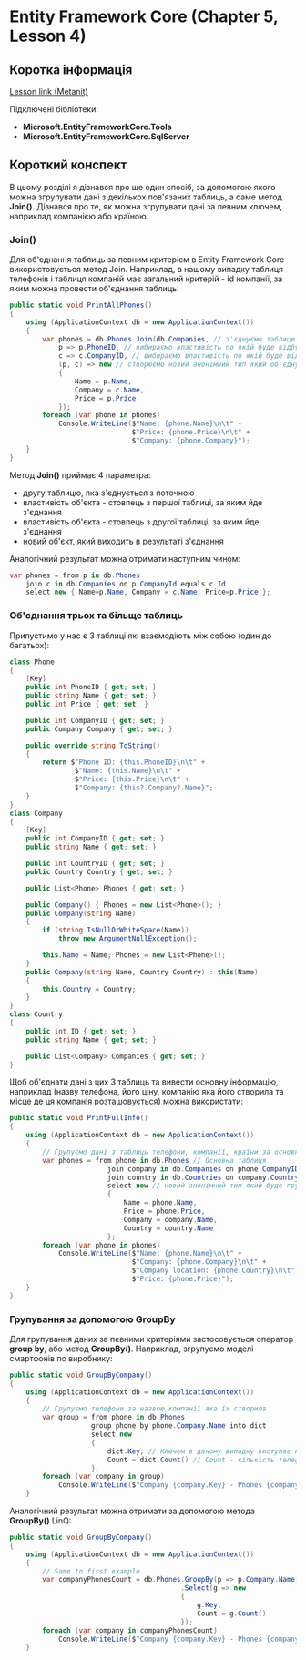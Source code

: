 # Entity Framework Core (Chapter 5, Lesson 4)

## Коротка інформація
[Lesson link (Metanit)](https://metanit.com/sharp/entityframeworkcore/5.3.php)

Підключені бібліотеки:

* **Microsoft.EntityFrameworkCore.Tools**
* **Microsoft.EntityFrameworkCore.SqlServer**

## Короткий конспект

В цьому розділі я дізнався про ще один спосіб, за допомогою якого можна згрупувати дані з декількох пов'язаних таблиць, а саме метод **Join()**.
Дізнався про те, як можна згрупувати дані за певним ключем, наприклад компанією або країною.

### Join()

Для об'єднання таблиць за певним критерієм в Entity Framework Core використовується метод Join. Наприклад, 
в нашому випадку таблиця телефонів і таблиця компаній має загальний критерій - id компанії, за яким можна провести об'єднання таблиць:

```csharp
public static void PrintAllPhones()
{
    using (ApplicationContext db = new ApplicationContext())
    {
        var phones = db.Phones.Join(db.Companies, // з'єднуємо таблицю компаній з поточною таблицею телефонів
            p => p.PhoneID, // вибираємо властивість по якій буде відбуватись об'єднання, в даному випадку ID телефону
            c => c.CompanyID, // вибираємо властивість по якій буде відбуватись об'єднання, в даному випадку ID компанії
            (p, c) => new // створюємо новий анонімний тип який об'єднує основні властивості
            {
                Name = p.Name,
                Company = c.Name,
                Price = p.Price
            });
        foreach (var phone in phones)
            Console.WriteLine($"Name: {phone.Name}\n\t" +
                              $"Price: {phone.Price}\n\t" +
                              $"Company: {phone.Company}");
    }
}
```

Метод **Join()** приймає 4 параметра:
* другу таблицю, яка з'єднується з поточною
* властивість об'єкта - стовпець з першої таблиці, за яким йде з'єднання
* властивість об'єкта - стовпець з другої таблиці, за яким йде з'єднання
* новий об'єкт, який виходить в результаті з'єднання

Аналогічний результат можна отримати наступним чином:

```csharp
var phones = from p in db.Phones
    join c in db.Companies on p.CompanyId equals c.Id
    select new { Name=p.Name, Company = c.Name, Price=p.Price };
```

### Об'єднання трьох та більще таблиць

Припустимо у нас є 3 таблиці які взаємодіють між собою (один до багатьох):

```csharp
class Phone
{
    [Key]
    public int PhoneID { get; set; }
    public string Name { get; set; }
    public int Price { get; set; }

    public int CompanyID { get; set; }
    public Company Company { get; set; }

    public override string ToString()
    {
        return $"Phone ID: {this.PhoneID}\n\t" +
                $"Name: {this.Name}\n\t" +
                $"Price: {this.Price}\n\t" +
                $"Company: {this?.Company?.Name}";
    }
}
class Company
{
    [Key]
    public int CompanyID { get; set; }
    public string Name { get; set; }

    public int CountryID { get; set; }
    public Country Country { get; set; }

    public List<Phone> Phones { get; set; }

    public Company() { Phones = new List<Phone>(); }
    public Company(string Name)
    {
        if (string.IsNullOrWhiteSpace(Name))
            throw new ArgumentNullException();

        this.Name = Name; Phones = new List<Phone>();
    }
    public Company(string Name, Country Country) : this(Name)
    {
        this.Country = Country;
    }
}
class Country
{
    public int ID { get; set; }
    public string Name { get; set; }

    public List<Company> Companies { get; set; }
}
```

Щоб об'єднати дані з цих 3 таблиць та вивести основну інформацію, наприклад (назву телефона, його ціну, компанію яка його створила 
та місце де ця компанія розташовується) можна використати:

```csharp
public static void PrintFullInfo()
{
    using (ApplicationContext db = new ApplicationContext())
    {
        // Групуємо дані з таблиць телефони, компанії, країни за основними ключами які поєднують ці таблиці
        var phones = from phone in db.Phones // Основна таблиця
                        join company in db.Companies on phone.CompanyID equals company.CompanyID // свойство селектора з першої таблиці
                        join country in db.Countries on company.CountryID equals country.ID // свойство селектора з другої таблиці
                        select new // новий анонімний тип який буде групувати всі основні елементи з всіх згруповани таблиць
                        {
                            Name = phone.Name,
                            Price = phone.Price,
                            Company = company.Name,
                            Country = country.Name
                        };
        foreach (var phone in phones)
            Console.WriteLine($"Name: {phone.Name}\n\t" +
                              $"Company: {phone.Company}\n\t" +
                              $"Company location: {phone.Country}\n\t" +
                              $"Price: {phone.Price}");
    }
}
```

### Групування за допомогою GroupBy

Для групування даних за певними критеріями застосовується оператор **group by**, або метод **GroupBy()**. Наприклад, згрупуємо моделі смартфонів по виробнику:

```csharp
public static void GroupByCompany()
{
    using (ApplicationContext db = new ApplicationContext())
    {
        // Групуємо телефони за назвою компанії яка їх створила
        var group = from phone in db.Phones
                    group phone by phone.Company.Name into dict
                    select new
                    {
                        dict.Key, // Ключем в даному випадку виступає назва компінй
                        Count = dict.Count() // Count - кількість телефонів які створила певна компанія
                    };
        foreach (var company in group)
            Console.WriteLine($"Company {company.Key} - Phones {company.Count}");
    }
```

Аналогічний результат можна отримати за допомогою метода **GroupBy()** LinQ:

```csharp
public static void GroupByCompany()
{
    using (ApplicationContext db = new ApplicationContext())
    {
        // Same to first example
        var companyPhonesCount = db.Phones.GroupBy(p => p.Company.Name)
                                          .Select(g => new
                                          {
                                              g.Key,
                                              Count = g.Count()
                                          });
        foreach (var company in companyPhonesCount)
            Console.WriteLine($"Company {company.Key} - Phones {company.Count}");
    }
```